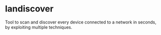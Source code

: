 # landiscover
Tool to scan and discover every device connected to a network in seconds, by exploiting multiple techniques.
